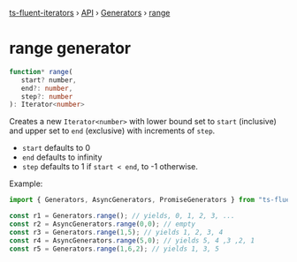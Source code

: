 [ts-fluent-iterators](../../README.md) › [API](../index.md) ›
[Generators](../index.md#generators) › [range](range.md)

# range generator
```typescript
function* range(
   start? number, 
   end?: number, 
   step?: number
): Iterator<number>
```

Creates a new `Iterator<number>` with lower bound set to `start`
(inclusive) and upper set to `end` (exclusive) with increments of `step`.

* `start` defaults to 0
* `end` defaults to infinity
* `step` defaults to 1 if `start < end`, to -1 otherwise.

Example:
```typescript
import { Generators, AsyncGenerators, PromiseGenerators } from "ts-fluent-iterators";

const r1 = Generators.range(); // yields, 0, 1, 2, 3, ...
const r2 = AsyncGenerators.range(0,0); // empty
const r3 = Generators.range(1,5); // yields 1, 2, 3, 4
const r4 = AsyncGenerators.range(5,0); // yields 5, 4 ,3 ,2, 1
const r5 = Generators.range(1,6,2); // yields 1, 3, 5
```

